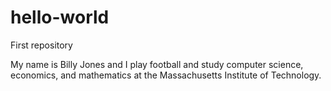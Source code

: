 # hello-world
First repository

My name is Billy Jones and I play football and study computer science, economics, and mathematics at the Massachusetts Institute of Technology.
